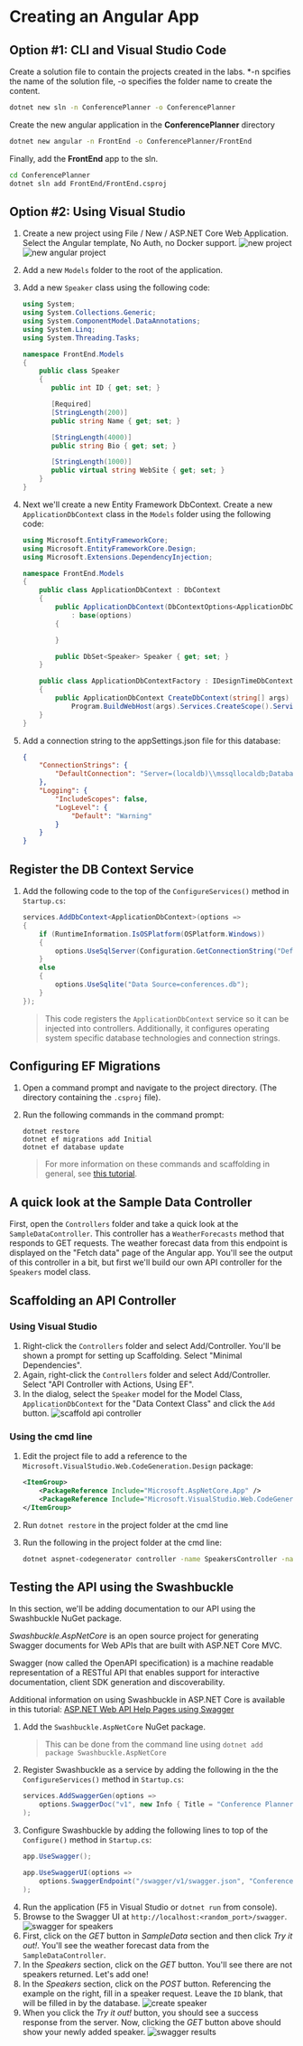 # Creating an Angular App

## Option #1: CLI and Visual Studio Code

Create a solution file to contain the projects created in the labs.
*-n spcifies the name of the solution file, -o specifies the folder name to create the content.

``` bash
dotnet new sln -n ConferencePlanner -o ConferencePlanner
```

Create the new angular application in the **ConferencePlanner** directory

``` bash
dotnet new angular -n FrontEnd -o ConferencePlanner/FrontEnd
```

Finally, add the **FrontEnd** app to the sln.

``` bash
cd ConferencePlanner
dotnet sln add FrontEnd/FrontEnd.csproj
```

## Option #2: Using Visual Studio

1. Create a new project using File / New / ASP.NET Core Web Application. Select the Angular template, No Auth, no Docker support.
   ![new project](images/new-project.png)
   ![new angular project](images/new-angular-project.png)

1. Add a new `Models` folder to the root of the application.
1. Add a new `Speaker` class using the following code:
    ```csharp
    using System;
    using System.Collections.Generic;
    using System.ComponentModel.DataAnnotations;
    using System.Linq;
    using System.Threading.Tasks;

    namespace FrontEnd.Models
    {
        public class Speaker
        {
           public int ID { get; set; }

           [Required]
           [StringLength(200)]
           public string Name { get; set; }

           [StringLength(4000)]
           public string Bio { get; set; }

           [StringLength(1000)]
           public virtual string WebSite { get; set; }
        }
    }
    ```
1. Next we'll create a new Entity Framework DbContext. Create a new `ApplicationDbContext` class in the `Models` folder using the following code:

    ```csharp
    using Microsoft.EntityFrameworkCore;
    using Microsoft.EntityFrameworkCore.Design;
    using Microsoft.Extensions.DependencyInjection;

    namespace FrontEnd.Models
    {
        public class ApplicationDbContext : DbContext
        {
            public ApplicationDbContext(DbContextOptions<ApplicationDbContext> options)
                : base(options)
            {

            }

            public DbSet<Speaker> Speaker { get; set; }
        }

        public class ApplicationDbContextFactory : IDesignTimeDbContextFactory<ApplicationDbContext>
        {
            public ApplicationDbContext CreateDbContext(string[] args) =>
                Program.BuildWebHost(args).Services.CreateScope().ServiceProvider.GetRequiredService<ApplicationDbContext>();
        }
    }
    ```
1. Add a connection string to the appSettings.json file for this database:

    ```json
    {
        "ConnectionStrings": {
            "DefaultConnection": "Server=(localdb)\\mssqllocaldb;Database=aspnet-FrontEnd-931E56BD-86CB-4A96-BD99-2C6A6ABB0829;Trusted_Connection=True;MultipleActiveResultSets=true"
        },
        "Logging": {
            "IncludeScopes": false,
            "LogLevel": {
                "Default": "Warning"
            }
        }
    }
    ```

## Register the DB Context Service

1. Add the following code to the top of the `ConfigureServices()` method in `Startup.cs`:
    ```csharp
    services.AddDbContext<ApplicationDbContext>(options =>
    {
        if (RuntimeInformation.IsOSPlatform(OSPlatform.Windows))
        {
            options.UseSqlServer(Configuration.GetConnectionString("DefaultConnection"));
        }
        else
        {
            options.UseSqlite("Data Source=conferences.db");
        }
    });
    ```
    >This code registers the `ApplicationDbContext` service so it can be injected into controllers. Additionally, it configures operating system specific database technologies and connection strings.

## Configuring EF Migrations

1. Open a command prompt and navigate to the project directory. (The directory containing the `.csproj` file).

1. Run the following commands in the command prompt:
    ```console
    dotnet restore
    dotnet ef migrations add Initial
    dotnet ef database update
    ```
    >For more information on these commands and scaffolding in general, see [this tutorial](https://docs.microsoft.com/en-us/aspnet/core/tutorials/first-mvc-app/adding-model#add-initial-migration-and-update-the-database).

## A quick look at the Sample Data Controller

First, open the `Controllers` folder and take a quick look at the `SampleDataController`. This controller has a `WeatherForecasts` method that responds to GET requests. The weather forecast data from this endpoint is displayed on the "Fetch data" page of the Angular app. You'll see the output of this controller in a bit, but first we'll build our own API controller for the `Speakers` model class.

## Scaffolding an API Controller

### Using Visual Studio

1. Right-click the `Controllers` folder and select Add/Controller. You'll be shown a prompt for setting up Scaffolding. Select "Minimal Dependencies".
1. Again, right-click the `Controllers` folder and select Add/Controller. Select "API Controller with Actions, Using EF".
1. In the dialog, select the `Speaker` model for the Model Class, `ApplicationDbContext` for the "Data Context Class" and click the `Add` button.
    ![scaffold api controller](images/scaffold-api-controller.png)

### Using the cmd line

1. Edit the project file to add a reference to the `Microsoft.VisualStudio.Web.CodeGeneration.Design` package:
    ```xml
    <ItemGroup>
        <PackageReference Include="Microsoft.AspNetCore.App" />
        <PackageReference Include="Microsoft.VisualStudio.Web.CodeGeneration.Design" Version="2.0.0" />
    </ItemGroup>
    ```
1. Run `dotnet restore` in the project folder at the cmd line
1. Run the following in the project folder at the cmd line:

    ``` bash
    dotnet aspnet-codegenerator controller -name SpeakersController -namespace FrontEnd.Controllers -m FrontEnd.Models.Speaker -dc FrontEnd.Models.ApplicationDbContext -api -outDir Controllers
    ```

## Testing the API using the Swashbuckle

In this section, we'll be adding documentation to our API using the Swashbuckle NuGet package.

*Swashbuckle.AspNetCore* is an open source project for generating Swagger documents for Web APIs that are built with ASP.NET Core MVC.

Swagger (now called the OpenAPI specification) is a machine readable representation of a RESTful API that enables support for interactive documentation, client SDK generation and discoverability.

Additional information on using Swashbuckle in ASP.NET Core is available in this tutorial: [ASP.NET Web API Help Pages using Swagger](https://docs.microsoft.com/en-us/aspnet/core/tutorials/web-api-help-pages-using-swagger?WT.mc_id=workshop-github-shboyer)

1. Add the `Swashbuckle.AspNetCore` NuGet package.
    > This can be done from the command line using `dotnet add package Swashbuckle.AspNetCore`
1. Register Swashbuckle as a service by adding the following in the the `ConfigureServices()` method in `Startup.cs`:
    ```csharp
    services.AddSwaggerGen(options =>
        options.SwaggerDoc("v1", new Info { Title = "Conference Planner API", Version = "v1" })
    );
    ```
1. Configure Swashbuckle by adding the following lines to top of the `Configure()` method in `Startup.cs`:
    ```csharp
    app.UseSwagger();

    app.UseSwaggerUI(options =>
        options.SwaggerEndpoint("/swagger/v1/swagger.json", "Conference Planner API v1")
    );
    ```
1. Run the application (F5 in Visual Studio or `dotnet run` from console).
1. Browse to the Swagger UI at `http://localhost:<random_port>/swagger`.
   ![swagger for speakers](images/swagger-speakers.png)
1. First, click on the *GET* button in *SampleData* section and then click *Try it out!*. You'll see the weather forecast data from the `SampleDataController`.
1. In the *Speakers* section, click on the *GET* button. You'll see there are not speakers returned. Let's add one!
1. In the *Speakers* section, click on the *POST* button. Referencing the example on the right, fill in a speaker request. Leave the `ID` blank, that will be filled in by the database.
    ![create speaker](images/swagger-create-speaker.png)
1. When you click the *Try it out!* button, you should see a success response from the server. Now, clicking the *GET* button above should show your newly added speaker.
    ![swagger results](images/swagger-create-results.png)
